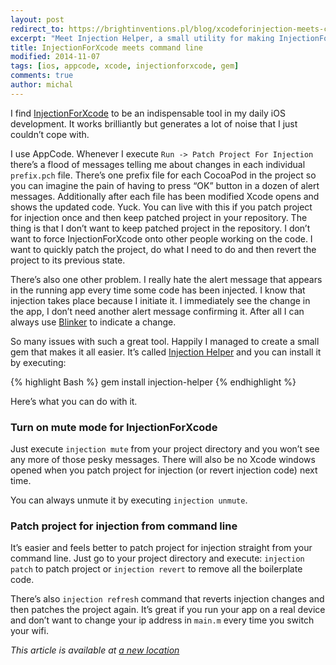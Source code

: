 ```yaml
---
layout: post
redirect_to: https://brightinventions.pl/blog/xcodeforinjection-meets-command-line
excerpt: "Meet Injection Helper, a small utility for making InjectionForXcode more friendly to use. Get rid of superfluous messages and a flood of XCode windows opened any time you patch/revert your project."
title: InjectionForXcode meets command line
modified: 2014-11-07
tags: [ios, appcode, xcode, injectionforxcode, gem]
comments: true
author: michal
---
```


I find [InjectionForXcode](http://injectionforxcode.com/) to be an indispensable tool in my daily iOS development. It works brilliantly but generates a lot of noise that I just couldn’t cope with.

I use AppCode. Whenever I execute `Run -> Patch Project For Injection` there’s a flood of messages telling me about changes in each individual `prefix.pch` file. There’s one prefix file for each CocoaPod in the project so you can imagine the pain of having to press “OK” button in a dozen of alert messages. Additionally after each file has been modified Xcode opens and shows the updated code. Yuck. You can live with this if you patch project for injection once and then keep patched project in your repository. The thing is that I don’t want to keep patched project in the repository. I don’t want to force InjectionForXcode onto other people working on the code. I want to quickly patch the project, do what I need to do and then revert the project to its previous state.

There’s also one other problem. I really hate the alert message that appears in the running app every time some code has been injected. I know that injection takes place because I initiate it. I immediately see the change in the app, I don’t need another alert message confirming it. After all I can always use [Blinker](https://github.com/bright/blinker) to indicate a change.

So many issues with such a great tool. Happily I managed to create a small gem that makes it all easier. It’s called [Injection Helper](https://github.com/bright/injection-helper) and you can install it by executing:

{% highlight Bash %}
gem install injection-helper
{% endhighlight %}


Here’s what you can do with it.

### Turn on mute mode for InjectionForXcode

Just execute `injection mute` from your project directory and you won’t see any more of those pesky messages.  There will also be no Xcode windows opened when you patch project for injection (or revert injection code) next time.

You can always unmute it by executing `injection unmute`.

### Patch project for injection from command line

It’s easier and feels better to patch project for injection straight from your command line.
Just go to your project directory and execute: `injection patch` to patch project or `injection revert` to remove all the boilerplate code.

There’s also `injection refresh` command that reverts injection changes and then patches the project again. It’s great if you run your app on a real device and don’t want to change your ip address in `main.m` every time you switch your wifi.



*This article is available at [a new location](https://brightinventions.pl/blog/xcodeforinjection-meets-command-line)*
